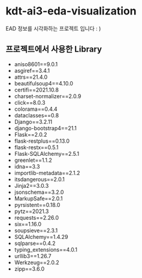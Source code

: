 # kdt-ai3-eda-visualization

EAD 정보를 시각화하는 프로젝트 입니다 : )

## 프로젝트에서 사용한 Library
- aniso8601==9.0.1
- asgiref==3.4.1
- attrs==21.4.0
- beautifulsoup4==4.10.0
- certifi==2021.10.8
- charset-normalizer==2.0.9
- click==8.0.3
- colorama==0.4.4
- dataclasses==0.8
- Django==3.2.11
- django-bootstrap4==21.1
- Flask==2.0.2
- flask-restplus==0.13.0
- flask-restx==0.5.1
- Flask-SQLAlchemy==2.5.1
- greenlet==1.1.2
- idna==3.3
- importlib-metadata==2.1.2
- itsdangerous==2.0.1
- Jinja2==3.0.3
- jsonschema==3.2.0
- MarkupSafe==2.0.1
- pyrsistent==0.18.0
- pytz==2021.3
- requests==2.26.0
- six==1.16.0
- soupsieve==2.3.1
- SQLAlchemy==1.4.29
- sqlparse==0.4.2
- typing_extensions==4.0.1
- urllib3==1.26.7
- Werkzeug==2.0.2
- zipp==3.6.0